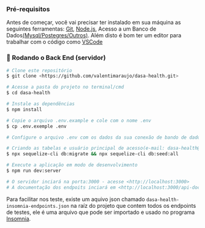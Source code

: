 ### Pré-requisitos

Antes de começar, você vai precisar ter instalado em sua máquina as seguintes ferramentas:
[Git](https://git-scm.com), [Node.js](https://nodejs.org/en/), Acesso a um Banco de Dados[(Mysql/Postegres/Outros)](https://pt.wikipedia.org/wiki/Lista_de_bancos_de_dados). 
Além disto é bom ter um editor para trabalhar com o código como [VSCode](https://code.visualstudio.com/)

### 🎲 Rodando o Back End (servidor)

```bash
# Clone este repositório
$ git clone <https://github.com/valentimaraujo/dasa-health.git>

# Acesse a pasta do projeto no terminal/cmd
$ cd dasa-health

# Instale as dependências
$ npm install

# Copie o arquivo .env.example e cole com o nome .env
$ cp .env.exemple .env

# Configure o arquivo .env com os dados da sua conexão de bando de dados

# Criando as tabelas e usuário principal de acesso(e-mail: dasa-health@dasahealth.com senha: secret)
$ npx sequelize-cli db:migrate && npx sequelize-cli db:seed:all

# Execute a aplicação em modo de desenvolvimento
$ npm run dev:server

# O servidor inciará na porta:3000 - acesse <http://localhost:3000>
# A documentação dos endpoits inciará em <http://localhost:3000/api-docs>

```
Para facilitar nos teste, existe um aquivo json chamado `dasa-health-insomnia-endpoints.json` na raíz do projeto que contem todos os endpoints de testes, ele é uma arquivo que pode ser importado e usado no programa [Insomnia](https://insomnia.rest/download/).
